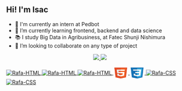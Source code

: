## Hi! I'm Isac
- 🔭 I'm currently an intern at Pedbot
- 🌱 I’m currently learning frontend, backend and data science
- 📚 I study Big Data in Agribusiness, at Fatec Shunji Nishimura
- 👯 I’m looking to collaborate on any type of project
<div align="center">
  <a href="https://github.com/Isac999">
  <img height="180em" src="https://github-readme-stats.vercel.app/api?username=isac999&show_icons=true&theme=dracula&include_all_commits=true&count_private=true"/>
  <img height="180em" src="https://github-readme-stats.vercel.app/api/top-langs/?username=isac999&layout=compact&langs_count=7&theme=dracula"/>
</div>
 <div style="display: inline_block"><br>
   <img align="center" alt="Rafa-HTML" height="30" width="40" src="https://cdn.jsdelivr.net/gh/devicons/devicon/icons/python/python-original.svg" />
<img align="center" alt="Rafa-HTML" height="30" width="40"  src="https://cdn.jsdelivr.net/gh/devicons/devicon/icons/php/php-plain.svg"/>
 <img align="center" alt="Rafa-HTML" height="30" width="40" src="https://cdn.jsdelivr.net/gh/devicons/devicon/icons/javascript/javascript-original.svg" />
  <img align="center" alt="Rafa-HTML" height="30" width="40" src="https://raw.githubusercontent.com/devicons/devicon/master/icons/html5/html5-original.svg">
  <img align="center" alt="Rafa-CSS" height="30" width="40" src="https://raw.githubusercontent.com/devicons/devicon/master/icons/css3/css3-original.svg">
<img align="center" alt="Rafa-CSS" height="30" width="40" 
src="https://cdn.jsdelivr.net/gh/devicons/devicon/icons/mysql/mysql-original.svg" />
<img align="center" alt="Rafa-CSS" height="30" width="40"  
src="https://cdn.jsdelivr.net/gh/devicons/devicon/icons/git/git-original.svg" />
</div>
